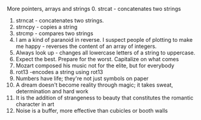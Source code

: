 More pointers, arrays and strings
0. strcat - concatenates two strings
1. strncat - concatenates two strings.
2. strncpy - copies a string
3. strcmp - compares two strings
4. I am a kind of paranoid in reverse. I suspect people of plotting to make me happy - reverses the content of an array of integers.
5. Always look up - changes all lowercase letters of a string to uppercase.
6. Expect the best. Prepare for the worst. Capitalize on what comes 
7. Mozart composed his music not for the elite, but for everybody 
8. rot13 -encodes a string using rot13
9. Numbers have life; they're not just symbols on paper 
10. A dream doesn't become reality through magic; it takes sweat, determination and hard work 
 11. It is the addition of strangeness to beauty that constitutes the romantic character in art 
12. Noise is a buffer, more effective than cubicles or booth walls 
